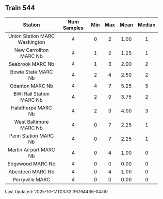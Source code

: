 ## Train 544

| Station | Num Samples | Min | Max | Mean | Median |
| :-----: | :---------: | :-: | :-: | :--: | :----: |
| Union Station MARC Washington | 4 | 0 | 2 | 1.00 | 1 |
| New Carrollton MARC Nb | 4 | 1 | 2 | 1.25 | 1 |
| Seabrook MARC Nb | 4 | 1 | 3 | 2.00 | 2 |
| Bowie State MARC Nb | 4 | 2 | 4 | 2.50 | 2 |
| Odenton MARC Nb | 4 | 4 | 7 | 5.25 | 5 |
| BWI Rail Station MARC Nb | 4 | 2 | 9 | 3.75 | 2 |
| Halethorpe MARC Nb | 4 | 2 | 9 | 4.00 | 3 |
| West Baltimore MARC Nb | 4 | 0 | 7 | 2.25 | 1 |
| Penn Station MARC Nb | 4 | 0 | 7 | 2.25 | 1 |
| Martin Airport MARC Nb | 4 | 0 | 4 | 1.00 | 0 |
| Edgewood MARC Nb | 4 | 0 | 0 | 0.00 | 0 |
| Aberdeen MARC Nb | 4 | 0 | 4 | 1.00 | 0 |
| Perryville MARC | 4 | 0 | 0 | 0.00 | 0 |


Last Updated: 2025-10-17T03:32:36.164436-04:00